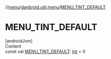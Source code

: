 //[menu](../index.md)/[danbroid.util.menu](index.md)/[MENU_TINT_DEFAULT](-m-e-n-u_-t-i-n-t_-d-e-f-a-u-l-t.md)



# MENU_TINT_DEFAULT  
[androidJvm]  
Content  
const val [MENU_TINT_DEFAULT](-m-e-n-u_-t-i-n-t_-d-e-f-a-u-l-t.md): [Int](https://kotlinlang.org/api/latest/jvm/stdlib/kotlin/-int/index.html) = 0  



